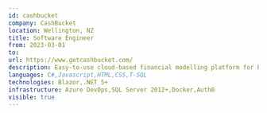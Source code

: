 ```yaml
---
id: cashbucket
company: CashBucket
location: Wellington, NZ
title: Software Engineer
from: 2023-03-01
to:
url: https://www.getcashbucket.com/
description: Easy-to-use cloud-based financial modelling platform for business owners and financial managers.
languages: C#,Javascript,HTML,CSS,T-SQL
technologies: Blazor,.NET 5+
infrastructure: Azure DevOps,SQL Server 2012+,Docker,Auth0
visible: true
---
```

